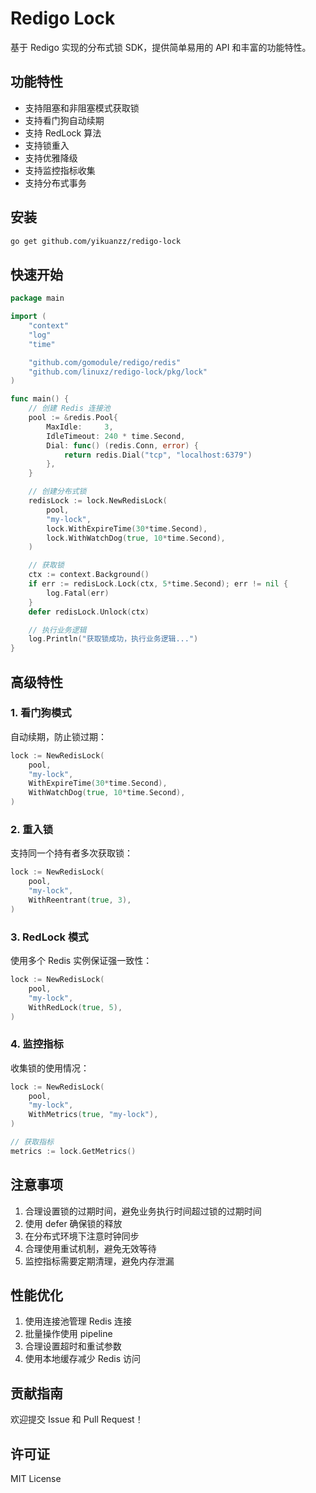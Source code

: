 # Redigo Lock

基于 Redigo 实现的分布式锁 SDK，提供简单易用的 API 和丰富的功能特性。

## 功能特性

- 支持阻塞和非阻塞模式获取锁
- 支持看门狗自动续期
- 支持 RedLock 算法
- 支持锁重入
- 支持优雅降级
- 支持监控指标收集
- 支持分布式事务

## 安装

```bash
go get github.com/yikuanzz/redigo-lock
```

## 快速开始

```go
package main

import (
    "context"
    "log"
    "time"

    "github.com/gomodule/redigo/redis"
    "github.com/linuxz/redigo-lock/pkg/lock"
)

func main() {
    // 创建 Redis 连接池
    pool := &redis.Pool{
        MaxIdle:     3,
        IdleTimeout: 240 * time.Second,
        Dial: func() (redis.Conn, error) {
            return redis.Dial("tcp", "localhost:6379")
        },
    }

    // 创建分布式锁
    redisLock := lock.NewRedisLock(
        pool,
        "my-lock",
        lock.WithExpireTime(30*time.Second),
        lock.WithWatchDog(true, 10*time.Second),
    )

    // 获取锁
    ctx := context.Background()
    if err := redisLock.Lock(ctx, 5*time.Second); err != nil {
        log.Fatal(err)
    }
    defer redisLock.Unlock(ctx)

    // 执行业务逻辑
    log.Println("获取锁成功，执行业务逻辑...")
}
```

## 高级特性

### 1. 看门狗模式

自动续期，防止锁过期：

```go
lock := NewRedisLock(
    pool,
    "my-lock",
    WithExpireTime(30*time.Second),
    WithWatchDog(true, 10*time.Second),
)
```

### 2. 重入锁

支持同一个持有者多次获取锁：

```go
lock := NewRedisLock(
    pool,
    "my-lock",
    WithReentrant(true, 3),
)
```

### 3. RedLock 模式

使用多个 Redis 实例保证强一致性：

```go
lock := NewRedisLock(
    pool,
    "my-lock",
    WithRedLock(true, 5),
)
```

### 4. 监控指标

收集锁的使用情况：

```go
lock := NewRedisLock(
    pool,
    "my-lock",
    WithMetrics(true, "my-lock"),
)

// 获取指标
metrics := lock.GetMetrics()
```

## 注意事项

1. 合理设置锁的过期时间，避免业务执行时间超过锁的过期时间
2. 使用 defer 确保锁的释放
3. 在分布式环境下注意时钟同步
4. 合理使用重试机制，避免无效等待
5. 监控指标需要定期清理，避免内存泄漏

## 性能优化

1. 使用连接池管理 Redis 连接
2. 批量操作使用 pipeline
3. 合理设置超时和重试参数
4. 使用本地缓存减少 Redis 访问

## 贡献指南

欢迎提交 Issue 和 Pull Request！

## 许可证

MIT License 